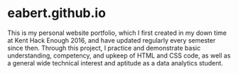 # eabert.github.io
This is my personal website portfolio, which I first created in my down time at Kent Hack Enough 2016, and have updated regularly every semester since then.
Through this project, I practice and demonstrate basic understanding, competency, and upkeep of HTML and CSS code, as well as a general wide technical interest and aptitude as a data analytics student. 
